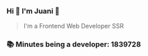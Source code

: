 ### Hi 👋 I&#39;m Juani 🦁

> I&#39;m a Frontend Web Developer SSR

### 📚 Minutes being a developer: 1839728
